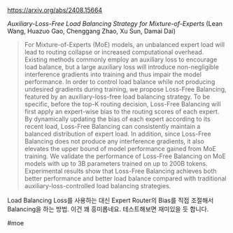 https://arxiv.org/abs/2408.15664

*Auxiliary-Loss-Free Load Balancing Strategy for Mixture-of-Experts* (Lean Wang, Huazuo Gao, Chenggang Zhao, Xu Sun, Damai Dai)

> For Mixture-of-Experts (MoE) models, an unbalanced expert load will lead to routing collapse or increased computational overhead. Existing methods commonly employ an auxiliary loss to encourage load balance, but a large auxiliary loss will introduce non-negligible interference gradients into training and thus impair the model performance. In order to control load balance while not producing undesired gradients during training, we propose Loss-Free Balancing, featured by an auxiliary-loss-free load balancing strategy. To be specific, before the top-K routing decision, Loss-Free Balancing will first apply an expert-wise bias to the routing scores of each expert. By dynamically updating the bias of each expert according to its recent load, Loss-Free Balancing can consistently maintain a balanced distribution of expert load. In addition, since Loss-Free Balancing does not produce any interference gradients, it also elevates the upper bound of model performance gained from MoE training. We validate the performance of Loss-Free Balancing on MoE models with up to 3B parameters trained on up to 200B tokens. Experimental results show that Loss-Free Balancing achieves both better performance and better load balance compared with traditional auxiliary-loss-controlled load balancing strategies.

Load Balancing Loss를 사용하는 대신 Expert Router의 Bias를 직접 조절해서 Balancing을 하는 방법. 이건 꽤 흥미롭네요. 테스트해보면 재미있을 듯 합니다.

#moe 